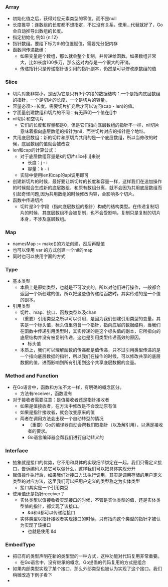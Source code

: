 ### Array
- 初始化值之后，获得对应元素类型的零值，而不是null
- 长度推导：连数组的长度都不想指定，不过没有关系，使用...代替就好了，Go会自动推导出数组的长度。
- 指定初始化 例如 {n:12}
- 指针数组。要给下标为th的位置赋值，需要先分配内存
- 函数间传递数组：
  - 如果变量是个数组，那么就会整个复制，并传递给函数。如果数组非常大，比如长度100多万，那么这对内存是一个很大的开销。
  - 传递指针只是传递指针该引用的指针副本，仍然是可以修改原数组的值

### Slice
- 切片对象非常小，是因为它是只有3个字段的数据结构：一个是指向底层数组的指针，一个是切片的长度，一个是切片的容量。
- 容量必须>=长度。需要切片扩充后才可以访问(cap - len)的值。
- 字面量创建数组和切片的不同：有无声明一个值在[]中
- nil切片和空切片
  - 它们的长度和容量都是0，但是它们指向底层数组的指针不一样，nil切片意味着指向底层数组的指针为nil，而空切片对应的指针是个地址。
- 共用底层数组：新的切片和原切片共用的是一个底层数组，所以当修改的时候，底层数组的值就会被改变
- len和cap的计算公式：
  - 对于底层数组容量是k的切片slice[i:j]来说
    - 长度：j - i
    - 容量：k - i
  - 实际中使用len和cap的api调用即可
- 创建新切片的时候，最好要让新切片的长度和容量一样，这样我们在追加操作的时候就会生成新的底层数组，和原有数组分离，就不会因为共用底层数组而引起奇怪问题,因为共用数组的时候修改内容，会影响多个切片。
- 函数中传递切片
  - 切片是3个字段（指向底层数组的指针）构成的结构类型。在传递复制切片的时候，其底层数组不会被复制，也不会受影响，复制只是复制的切片本身，不涉及底层数组。

### Map
- namesMap := make()的方法创建，然后再赋值
- 也可以使用 var 的方式创建一个nil的map
- 同时也可以使用字面的方式

### Type
- 基本类型
  - 本质上是原始类型，也就是不可改变的，所以对他们进行操作，一般都会返回一个新创建的值，所以把这些值传递给函数时，其实传递的是一个值的副本。
- 引用类型
  - 切片、map、接口、函数类型以及chan
  - （重要）引用类型之所以可以引用，是因为我们创建引用类型的变量，其实是一个标头值，标头值里包含一个指针，指向底层的数据结构，当我们在函数中传递引用类型时，其实传递的是这个标头值的副本，它所指向的底层结构并没有被复制传递，这也是引用类型传递高效的原因。
    - 标头值
  - 本质上，我们可以理解函数的传递都是值传递，只不过引用类型传递的是一个指向底层数据的指针，所以我们在操作的时候，可以修改共享的底层数据的值，进而影响到所有引用到这个共享底层数据的变量。

### Method and Function
- 在Go语言中，函数和方法不太一样，有明确的概念区分。
  - 方法有receiver，函数没有
- 对于接收者需要注意：是值接收者还是指针接收者
  - 如果是值接收者，在方法中修改是不会改动原有值
  - 如果是指针接收者，就会改变原来的值
  - 两者在调用方法会出现一个自动转型的情况
    - （重要）Go的编译器自动会帮我们取指针（以及解引用），以满足接收者的要求。
    - Go语言编译器会帮我们进行自动转义的

### Interface
- 抽象就是接口的优势，它不用和具体的实现细节绑定在一起，我们只需定义接口，告诉编码人员它可以做什么，这样我们可以把具体实现分开
- 赋值操作执行后，如果我们对接口方法执行调用，其实是调用存储的用户定义类型的对应方法，这里我们可以把用户定义的类型称之为实体类型
  - 接口其实是一个引用类型
- 使用值还是指针receiver？
  - 实体类型以值接收者实现接口的时候，不管是实体类型的值，还是实体类型值的指针，都实现了该接口。
    - &d和d都可以传递给接口
  - 实体类型以指针接收者实现接口的时候，只有指向这个类型的指针才被认为实现了该接口
    - 也就是使用 &d

### EmbedType
- 把已有的类型声明在新的类型里的一种方式，这种功能对代码复用非常重要。
  - 在Go语言中，没有继承的概念，Go提倡的代码复用的方式是组合
- 如果内部类型实现了某个接口，那么外部类型也被认为实现了这个接口。我们稍微改造下例子看下
- 